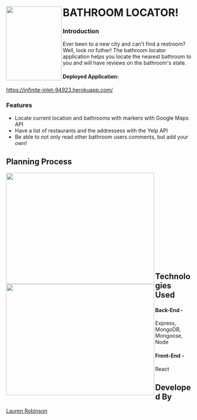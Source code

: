 # BATHROOM LOCATOR! <img align="left" width="150" height="200" src="http://instagshop.info/wp-content/uploads/2018/12/bathroom-icon-bathroom-icon-bathroom-icon-bathroom-icon-symbol-nu-print-this-out-put-bathroom-icon-bathroom-icon-bathroom-man-icon-vector.jpg">

### Introduction
Ever been to a new city and can't find a restroom? Well, look no futher! The bathroom locator application helps you locate the nearest bathroom to you and will have reviews on the bathroom's state.</br>
#### Deployed Application:
https://infinite-inlet-94923.herokuapp.com/
### Features
- Locate current location and bathrooms with markers with Google Maps API
- Have a list of restaurants and the addressess with the Yelp API
- Be able to not only read other bathroom users comments, but add your own!

## Planning Process


<img align="left" width="400" height="300" src="https://user-images.githubusercontent.com/54283215/69175389-87649e80-0ab8-11ea-8775-8282e9f66047.png">
<img align="left" width="400" height="300" src="https://user-images.githubusercontent.com/54283215/69175379-83d11780-0ab8-11ea-8daa-14f70c631c2e.png"><br />
<br />
<br />
<br />
<br />
<br />
<br />
<br />
<br />
<br />
<br />
<br />
<br />
<br />




## Technologies Used 
#### Back-End -
Express, MongoDB, Mongoose, Node
#### Front-End -
React


## Developed By
[Lauren Robinson](https://github.com/l-dev)</br>
